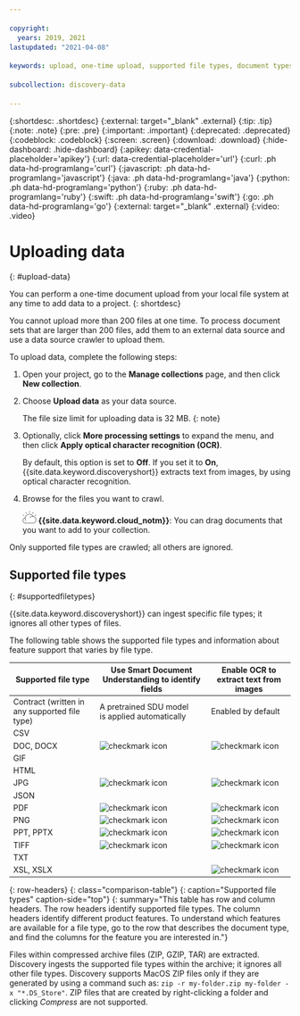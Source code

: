 ```yaml
---

copyright:
  years: 2019, 2021
lastupdated: "2021-04-08"

keywords: upload, one-time upload, supported file types, document types

subcollection: discovery-data

---
```


{:shortdesc: .shortdesc}
{:external: target="_blank" .external}
{:tip: .tip}
{:note: .note}
{:pre: .pre}
{:important: .important}
{:deprecated: .deprecated}
{:codeblock: .codeblock}
{:screen: .screen}
{:download: .download}
{:hide-dashboard: .hide-dashboard}
{:apikey: data-credential-placeholder='apikey'} 
{:url: data-credential-placeholder='url'}
{:curl: .ph data-hd-programlang='curl'}
{:javascript: .ph data-hd-programlang='javascript'}
{:java: .ph data-hd-programlang='java'}
{:python: .ph data-hd-programlang='python'}
{:ruby: .ph data-hd-programlang='ruby'}
{:swift: .ph data-hd-programlang='swift'}
{:go: .ph data-hd-programlang='go'}
{:external: target="_blank" .external}
{:video: .video}

# Uploading data
{: #upload-data}

You can perform a one-time document upload from your local file system at any time to add data to a project.
{: shortdesc}

You cannot upload more than 200 files at one time. To process document sets that are larger than 200 files, add them to an external data source and use a data source crawler to upload them.

To upload data, complete the following steps:

1.  Open your project, go to the **Manage collections** page, and then click **New collection**.
1.  Choose **Upload data** as your data source.

    The file size limit for uploading data is 32 MB.
    {: note}

1.  Optionally, click **More processing settings** to expand the menu, and then click **Apply optical character recognition (OCR)**. 

    By default, this option is set to **Off**. If you set it to **On**, {{site.data.keyword.discoveryshort}} extracts text from images, by using optical character recognition.

1.  Browse for the files you want to crawl.

    ![IBM Cloud only](images/ibm-cloud.png) **{{site.data.keyword.cloud_notm}}**: You can drag documents that you want to add to your collection.

Only supported file types are crawled; all others are ignored.

## Supported file types
{: #supportedfiletypes}

{{site.data.keyword.discoveryshort}} can ingest specific file types; it ignores all other types of files.

The following table shows the supported file types and information about feature support that varies by file type.

| Supported file type | Use Smart Document Understanding to identify fields | Enable OCR to extract text from images |
|---------------------|-----------------------------------------------------|----------------------------------------|
| Contract (written in any supported file type) | A pretrained SDU model<br/>is applied automatically | Enabled by default |
| CSV | | |
| DOC, DOCX | ![checkmark icon](../../icons/checkmark-icon.svg) | ![checkmark icon](../../icons/checkmark-icon.svg) |
| GIF | | |
| HTML | | |
| JPG | ![checkmark icon](../../icons/checkmark-icon.svg) | ![checkmark icon](../../icons/checkmark-icon.svg) |
| JSON | | |
| PDF | ![checkmark icon](../../icons/checkmark-icon.svg) | ![checkmark icon](../../icons/checkmark-icon.svg) |
| PNG | ![checkmark icon](../../icons/checkmark-icon.svg) | ![checkmark icon](../../icons/checkmark-icon.svg) |
| PPT, PPTX | ![checkmark icon](../../icons/checkmark-icon.svg) | ![checkmark icon](../../icons/checkmark-icon.svg) |
| TIFF | ![checkmark icon](../../icons/checkmark-icon.svg) | ![checkmark icon](../../icons/checkmark-icon.svg) |
| TXT | | |
| XSL, XSLX | | ![checkmark icon](../../icons/checkmark-icon.svg) |
{: row-headers}
{: class="comparison-table"}
{: caption="Supported file types" caption-side="top"}
{: summary="This table has row and column headers. The row headers identify supported file types. The column headers identify different product features. To understand which features are available for a file type, go to the row that describes the document type, and find the columns for the feature you are interested in."}
    
Files within compressed archive files (ZIP, GZIP, TAR) are extracted. Discovery ingests the supported file types within the archive; it ignores all other file types. Discovery supports MacOS ZIP files only if they are generated by using a command such as: `zip -r my-folder.zip my-folder -x "*.DS_Store"`. ZIP files that are created by right-clicking a folder and clicking *Compress* are not supported.
